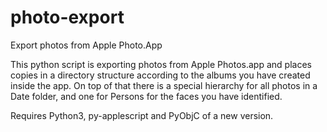 # photo-export
Export photos from Apple Photo.App

This python script is exporting photos from Apple Photos.app and places copies in a directory structure according to the albums you have created inside the app. On top of that there is a special hierarchy for all photos in a Date folder, and one for Persons for the faces you have identified.

Requires Python3, py-applescript and PyObjC of a new version.
